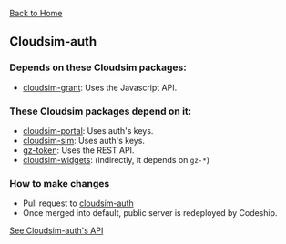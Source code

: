 [Back to Home](Home)

## Cloudsim-auth ##

### Depends on these Cloudsim packages:

* [cloudsim-grant](https://bitbucket.org/osrf/cloudsim-grant): Uses the Javascript API.

### These Cloudsim packages depend on it:

* [cloudsim-portal](https://bitbucket.org/osrf/cloudsim-portal): Uses auth's keys.
* [cloudsim-sim](https://bitbucket.org/osrf/cloudsim-sim): Uses auth's keys.
* [gz-token](https://github.com/osrf/gz-token): Uses the REST API.
* [cloudsim-widgets](https://bitbucket.org/osrf/cloudsim-widgets): (indirectly, it depends on `gz-*`)

### How to make changes

* Pull request to [cloudsim-auth](https://bitbucket.org/osrf/cloudsim-auth)
* Once merged into default, public server is redeployed by Codeship.

[See Cloudsim-auth's API](Interface_auth)
